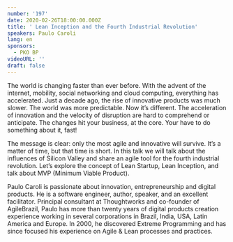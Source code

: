 ```yaml
---
number: '197'
date: 2020-02-26T18:00:00.000Z
title: ' Lean Inception and the Fourth Industrial Revolution'
speakers: Paulo Caroli
lang: en
sponsors:
  - PKO BP
videoURL: ''
draft: false
---
```

The world is changing faster than ever before. With the advent of the internet, mobility, social networking and cloud computing, everything has accelerated. Just a decade ago, the rise of innovative products was much slower. The world was more predictable. Now it’s different. The acceleration of innovation and the velocity of disruption are hard to comprehend or anticipate. The changes hit your business, at the core. Your have to do something about it, fast!

The message is clear: only the most agile and innovative will survive. It’s a matter of time, but that time is short. In this talk we will talk about the influences of Silicon Valley and share an agile tool for the fourth industrial revolution. Let’s explore the concept of Lean Startup, Lean Inception, and talk about MVP (Minimum Viable Product).

Paulo Caroli is passionate about innovation, entrepreneurship and digital products. He is a software engineer, author, speaker, and an excellent facilitator. Principal consultant at Thoughtworks and co-founder of AgileBrazil, Paulo has more than twenty years of digital products creation experience working in several corporations in Brazil, India, USA, Latin America and Europe. In 2000, he discovered Extreme Programming and has since focused his experience on Agile & Lean processes and practices.

